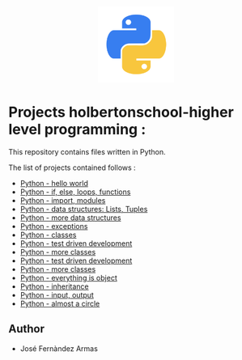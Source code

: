 <p align="center">
    <img width="150" height="150" src="./kisspng-angle-text-symbol-brand-other-python-5ab0c09b9ea1a7.3286927515215330836498.png"
</p>

# Projects holbertonschool-higher level programming :

This repository contains files written in Python.  

The list of projects contained follows :

* [Python - hello world](./python-hello_world)
* [Python - if, else, loops, functions](./python-if_else_loops_functions)
* [Python - import, modules](./python-import_modules)
* [Python - data structures: Lists, Tuples](./python-data_structures)
* [Python - more data structures](./python-more_data_structures)
* [Python - exceptions](./python-exceptions)
* [Python - classes](./python-classes)
* [Python - test driven development](./python-test_driven_development/)
* [Python - more classes](./python-more_classes)
* [Python - test driven development](./python-test_driven_development)
* [Python - more classes](./python-more_classes)
* [Python - everything is object](./python-everything_is_object)
* [Python - inheritance](./python-inheritance)
* [Python - input, output](./python-input_output)
* [Python - almost a circle](./python-almost_a_circle)

## Author 

* José Fernàndez Armas
